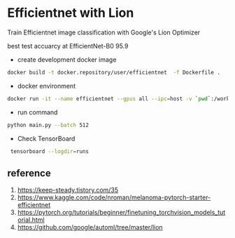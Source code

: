 # Efficientnet with Lion

Train Efficientnet image classification with Google's Lion Optimizer

best test accuarcy at EfficientNet-B0 95.9

* create development docker image
```bash
docker build -t docker.repository/user/efficientnet  -f Dockerfile .
```

* docker environment 
```bash
docker run -it --name efficientnet --gpus all --ipc=host -v `pwd`:/workspace docker.repository/user/efficientnet:latest
```

* run command
```bash
python main.py --batch 512
```

* Check TensorBoard
```bash
 tensorboard --logdir=runs
```

## reference 
1. https://keep-steady.tistory.com/35  
2. https://www.kaggle.com/code/nroman/melanoma-pytorch-starter-efficientnet  
3. https://pytorch.org/tutorials/beginner/finetuning_torchvision_models_tutorial.html  
4. https://github.com/google/automl/tree/master/lion  
